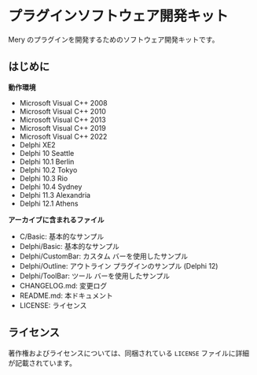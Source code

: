 # プラグインソフトウェア開発キット

Mery のプラグインを開発するためのソフトウェア開発キットです。

## はじめに

**動作環境**
- Microsoft Visual C++ 2008
- Microsoft Visual C++ 2010
- Microsoft Visual C++ 2013
- Microsoft Visual C++ 2019
- Microsoft Visual C++ 2022
- Delphi XE2
- Delphi 10 Seattle
- Delphi 10.1 Berlin
- Delphi 10.2 Tokyo
- Delphi 10.3 Rio
- Delphi 10.4 Sydney
- Delphi 11.3 Alexandria
- Delphi 12.1 Athens

**アーカイブに含まれるファイル**
- C/Basic: 基本的なサンプル
- Delphi/Basic: 基本的なサンプル
- Delphi/CustomBar: カスタム バーを使用したサンプル
- Delphi/Outline: アウトライン プラグインのサンプル (Delphi 12)
- Delphi/ToolBar: ツール バーを使用したサンプル
- CHANGELOG.md: 変更ログ
- README.md: 本ドキュメント
- LICENSE: ライセンス

## ライセンス

著作権およびライセンスについては、同梱されている `LICENSE` ファイルに詳細が記載されています。
